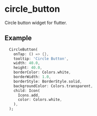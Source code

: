 # circle_button

Circle button widget for flutter.

## Example

```dart
  CircleButton(
    onTap: () => {},
    tooltip: 'Circle Button',
    width: 40.0,
    height: 40.0,
    borderColor: Colors.white,
    borderWidth: 1.0,
    borderStyle: BorderStyle.solid,
    backgroundColor: Colors.transparent,
    child: Icon(
      Icons.add,
      color: Colors.white,
    ),
  );
```
